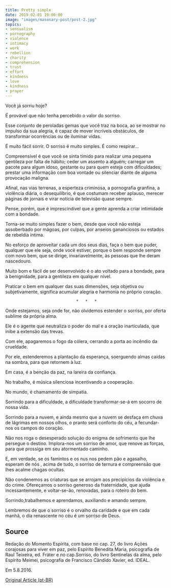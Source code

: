 ```yaml
---
title: Pretty simple
date: 2019-02-01 19:00:00
image: "images/masonary-post/post-2.jpg"
topics: 
- sensualism
- pornography
- violence
- intimacy
- work
- rebellion
- charity
- comprehension
- trust
- effort
- kindness
- love
- kindness
- prayer
---
```


Você já sorriu hoje?

É provável que não tenha percebido o valor do sorriso.

Esse conjunto de peroladas gemas que você traz na boca, ao se mostrar no
impulso da sua alegria, é capaz de mover incríveis obstáculos, de transformar
ocorrências ou de iluminar vidas.

É muito fácil sorrir. O sorriso é muito simples. É como respirar...

Compreensível é que você se sinta tímido para realizar uma pequena gentileza
por falta de hábito; ceder um assento a alguém; carregar um pacote para algum
idoso, gestante ou para quem esteja com dificuldades; prestar uma informação
com boa vontade ou silenciar diante de alguma provocação maligna.

Afinal, nas vias terrenas, a esperteza criminosa, a pornografia granfina, a
violência diária, o desequilíbrio, é que costumam receber aplauso, merecer
páginas de jornais e virar notícia de televisão quase sempre.

Pense, porém, que é imprescindível que a gente aprenda a criar intimidade com a
bondade.

Torna-se muito simples fazer o bem, desde que você não esteja assoberbado por
mágoas, por culpas, por anseios gananciosos ou estados de rebeldia íntima.

No esforço de aproveitar cada um dos seus dias, faça o bem que puder, qualquer
que ele seja, onde você estiver, porque o bem responde sempre com novo bem, que
se dirige, invariavelmente, às pessoas que lhe deram nascedouro.

Muito bom e fácil de ser desenvolvido é o ato voltado para a bondade, para a
benignidade, para a gentileza em qualquer nível.

Praticar o bem em qualquer das suas dimensões, seja objetiva ou subjetivamente,
significa acumular alegria e harmonia no próprio coração.

                                   *   *   *

Onde estejamos, seja onde for, não olvidemos estender o sorriso, por oferta
sublime da própria alma.

Ele é o agente que neutraliza o poder do mal e a oração inarticulada, que inibe
a extensão das trevas.

Com ele, apagaremos o fogo da cólera, cerrando a porta ao incêndio da
crueldade.

Por ele, estenderemos a plantação da esperança, soerguendo almas caídas na
sombra, para que retornem à luz.

Em casa, é a benção da paz, na lareira da confiança.

No trabalho, é música silenciosa incentivando a cooperação.

No mundo, é chamamento de simpatia.

Sorrindo para a dificuldade, a dificuldade transformar-se-á em socorro de nossa
vida.

Sorrindo para a nuvem, e ainda mesmo que a nuvem se desfaça em chuva de
lágrimas em nossos olhos, o pranto será conforto do céu, a fecundar-nos os
campos do coração.

Não nos roga o desesperado solução do enigma de sofrimento que lhe persegue o
destino. Implora-nos um sorriso de amor, que renove as forças, para que
prossiga em seu atormentado caminho.

E, em verdade, se os famintos e os nus nos pedem pão e agasalho, esperam de nós
, acima de tudo, o sorriso de ternura e compreensão que lhes acalme chagas
ocultas.

Não condenemos as criaturas que se arrojam aos precipícios da violência e do
crime. Ofereçamos o sorriso generoso da fraternidade, que ajuda
incessantemente, e voltar-se-ão, renovadas, para o roteiro do bem.

Sorrindo,trabalhemos e aprendamos, auxiliando e amando sempre.

Lembremos de que o sorriso é o orvalho da caridade e que em cada manhã, o dia
renascente no céu é um sorriso de Deus.

## Source
Redação do Momento Espírita, com base no cap. 27,
do livro Ações corajosas para viver em paz, pelo Espírito
Benedita Maria, psicografia de Raul Teixeira, ed. Fráter e no
cap.Sorriso, do livro Sentinelas da alma, pelo Espírito Meimei,
psicografia de Francisco Cândido Xavier, ed. IDEAL.

Em 5.8.2016.

[Original Article (pt-BR)](http://momento.com.br/pt/ler_texto.php?id=4861)
